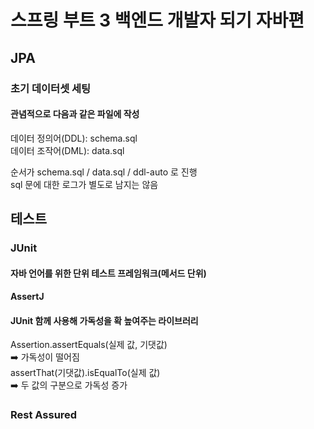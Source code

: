 # 스프링 부트 3 백엔드 개발자 되기 자바편

## JPA
### 초기 데이터셋 세팅
#### 관념적으로 다음과 같은 파일에 작성  
데이터 정의어(DDL): schema.sql  
데이터 조작어(DML): data.sql  

순서가 schema.sql / data.sql / ddl-auto 로 진행  
sql 문에 대한 로그가 별도로 남지는 않음


## 테스트
### JUnit
#### 자바 언어를 위한 단위 테스트 프레임워크(메서드 단위)

#### AssertJ
#### JUnit 함께 사용해 가독성을 확 높여주는 라이브러리
Assertion.assertEquals(실제 값, 기댓값)  
➡️ 가독성이 떨어짐  
assertThat(기댓값).isEqualTo(실제 값)  
➡️ 두 값의 구분으로 가독성 증가  

### Rest Assured

